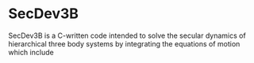 # SecDev3B 

SecDev3B is a C-written code intended to solve the secular dynamics of hierarchical three body systems by integrating the equations of motion which include 
